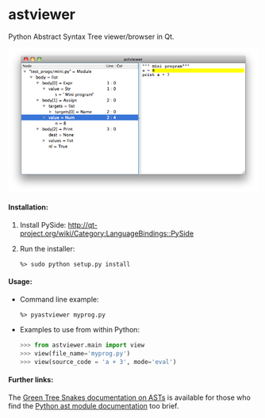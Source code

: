 astviewer
=========

Python Abstract Syntax Tree viewer/browser in Qt.

![astviewer screen shot](screen_shot.png)

#### Installation:

1.	Install PySide:
	http://qt-project.org/wiki/Category:LanguageBindings::PySide
	
2.	Run the installer:

		%> sudo python setup.py install
	
#### Usage:
	
*	Command line example:
	
		%> pyastviewer myprog.py
	
*	Examples to use from within Python:

	```python
	>>> from astviewer.main import view
	>>> view(file_name='myprog.py')
	>>> view(source_code = 'a + 3', mode='eval')
	```

#### Further links:

The [Green Tree Snakes documentation on ASTs](http://greentreesnakes.readthedocs.org/) is available
for those who find the [Python ast module documentation](http://docs.python.org/3/library/ast) too brief.
